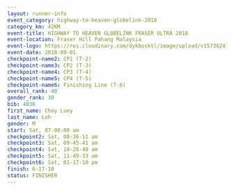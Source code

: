 ```yaml
---
layout: runner-info 
event_category: highway-to-heaven-globelink-2018 
category_km: 42KM 
event-title: HIGHWAY TO HEAVEN GLOBELINK FRASER ULTRA 2018 
event-location: Fraser Hill Pahang Malaysia 
event-logo: https://res.cloudinary.com/dykbosktl/image/upload/v1573624145/Logo/download_nnzjlh.png 
event-date: 2018-09-01 
checkpoint-name2: CP1 (T-2) 
checkpoint-name3: CP2 (T-3) 
checkpoint-name4: CP3 (T-4) 
checkpoint-name5: CP4 (T-5) 
checkpoint-name6: Finishing Line (T-6) 
overall_rank: 40
gender_rank: 30
bib: 4036
first_name: Choy Luey
last_name: Loh
gender: M
start: Sat, 07-00-00 am
checkpoint2: Sat, 08-36-11 am
checkpoint3: Sat, 09-45-41 am
checkpoint4: Sat, 10-28-40 am
checkpoint5: Sat, 11-49-33 am
checkpoint6: Sat, 01-17-10 pm
finish: 6-17-10
status: FINISHER
---
```

